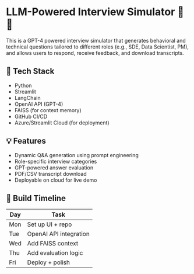 # LLM-Powered Interview Simulator 🎤🤖

This is a GPT-4 powered interview simulator that generates behavioral and technical questions tailored to different roles (e.g., SDE, Data Scientist, PM), and allows users to respond, receive feedback, and download transcripts.

## 🔧 Tech Stack
- Python
- Streamlit
- LangChain
- OpenAI API (GPT-4)
- FAISS (for context memory)
- GitHub CI/CD
- Azure/Streamlit Cloud (for deployment)

## 💡 Features
- Dynamic Q&A generation using prompt engineering
- Role-specific interview categories
- GPT-powered answer evaluation
- PDF/CSV transcript download
- Deployable on cloud for live demo

## 📅 Build Timeline
| Day | Task |
|-----|------|
| Mon | Set up UI + repo |
| Tue | OpenAI API integration |
| Wed | Add FAISS context |
| Thu | Add evaluation logic |
| Fri | Deploy + polish |

